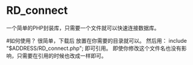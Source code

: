# RD_connect
一个简单的PHP封装库，只需要一个文件就可以快速连接数据库。

#如何使用？
很简单，下载后 放置在你需要的目录就可以。
然后用：
include "$ADDRESS/RD_connect.php"; 即可引用。
即使你修改这个文件名也没有影响，只需要在引用的时候也改成一样即可。
